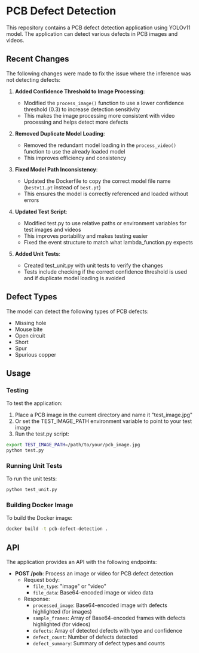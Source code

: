 # PCB Defect Detection

This repository contains a PCB defect detection application using YOLOv11 model. The application can detect various defects in PCB images and videos.

## Recent Changes

The following changes were made to fix the issue where the inference was not detecting defects:

1. **Added Confidence Threshold to Image Processing**:
   - Modified the `process_image()` function to use a lower confidence threshold (0.3) to increase detection sensitivity
   - This makes the image processing more consistent with video processing and helps detect more defects

2. **Removed Duplicate Model Loading**:
   - Removed the redundant model loading in the `process_video()` function to use the already loaded model
   - This improves efficiency and consistency

3. **Fixed Model Path Inconsistency**:
   - Updated the Dockerfile to copy the correct model file name (`bestv11.pt` instead of `best.pt`)
   - This ensures the model is correctly referenced and loaded without errors

4. **Updated Test Script**:
   - Modified test.py to use relative paths or environment variables for test images and videos
   - This improves portability and makes testing easier
   - Fixed the event structure to match what lambda_function.py expects

5. **Added Unit Tests**:
   - Created test_unit.py with unit tests to verify the changes
   - Tests include checking if the correct confidence threshold is used and if duplicate model loading is avoided

## Defect Types

The model can detect the following types of PCB defects:
- Missing hole
- Mouse bite
- Open circuit
- Short
- Spur
- Spurious copper

## Usage

### Testing

To test the application:

1. Place a PCB image in the current directory and name it "test_image.jpg"
2. Or set the TEST_IMAGE_PATH environment variable to point to your test image
3. Run the test.py script:

```bash
export TEST_IMAGE_PATH=/path/to/your/pcb_image.jpg
python test.py
```

### Running Unit Tests

To run the unit tests:

```bash
python test_unit.py
```

### Building Docker Image

To build the Docker image:

```bash
docker build -t pcb-defect-detection .
```

## API

The application provides an API with the following endpoints:

- **POST /pcb**: Process an image or video for PCB defect detection
  - Request body:
    - `file_type`: "image" or "video"
    - `file_data`: Base64-encoded image or video data
  - Response:
    - `processed_image`: Base64-encoded image with defects highlighted (for images)
    - `sample_frames`: Array of Base64-encoded frames with defects highlighted (for videos)
    - `defects`: Array of detected defects with type and confidence
    - `defect_count`: Number of defects detected
    - `defect_summary`: Summary of defect types and counts